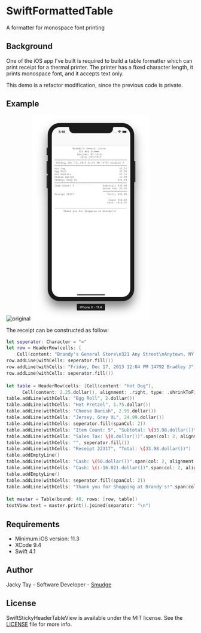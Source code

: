 # SwiftFormattedTable
A formatter for monospace font printing

## Background
One of the iOS app I've built is required to build a table formatter which can print receipt for a thermal printer. The printer has a fixed character length, it prints monospace font, and it accepts text only.

This demo is a refactor modification, since the previous code is private.

## Example
![original](http://www.accupos.com/wp-content/uploads/2015/11/AccuPOS-Retail-Receipt-Example.jpg)
<img src="https://github.com/jacky-tay/SwiftFormattedTable/blob/master/Assets/demo.png" height="550"/>

The receipt can be constructed as follow:

```swift
let seperator: Character = "="
let row = HeaderRow(cells: [
    Cell(content: "Brandy's General Store\n321 Any Street\nAnytown, NY 10121\n(212) 555-5555", alignment: .center)])
row.addLine(withCells: seperator.fill())
row.addLine(withCells: "Friday, Dec 17, 2013 12:04 PM 14792 Bradley J")
row.addLine(withCells: seperator.fill())

let table = HeaderRow(cells: [Cell(content: "Hot Dog"),
      Cell(content: 2.25.dollar(), alignment: .right, type: .shrinkToFit)])
table.addLine(withCells: "Egg Roll", 2.dollar())
table.addLine(withCells: "Hot Pretzel", 1.75.dollar())
table.addLine(withCells: "Cheese Danish", 2.99.dollar())
table.addLine(withCells: "Jersey, Grey XL", 24.99.dollar())
table.addLine(withCells: seperator.fill(spanCol: 2))
table.addLine(withCells: "Item Count: 5", "Subtotal: \(33.98.dollar())")
table.addLine(withCells: "Sales Tax: \(0.dollar())".span(col: 2, alignment: .right))
table.addLine(withCells: "", seperator.fill())
table.addLine(withCells: "Receipt 22317", "Total: \(33.98.dollar())")
table.addEmptyLine()
table.addLine(withCells: "Cash: \(50.dollar())".span(col: 2, alignment: .right))
table.addLine(withCells: "Cash: \((-16.02).dollar())".span(col: 2, alignment: .right))
table.addEmptyLine()
table.addLine(withCells: seperator.fill(spanCol: 2))
table.addLine(withCells: "Thank you for Shopping at Brandy's!".span(col: 2, alignment: .center))

let master = Table(bound: 48, rows: [row, table])
textView.text = master.print().joined(separator: "\n")
```

## Requirements
* Minimum iOS version: 11.3
* XCode 9.4
* Swift 4.1

## Author
Jacky Tay - Software Developer - [Smudge](http://www.smudgeapps.com/)

## License
SwiftStickyHeaderTableView is available under the MIT license. See the [LICENSE](https://github.com/jacky-tay/SwiftFormattedTable/blob/master/LICENSE) file for more info.
